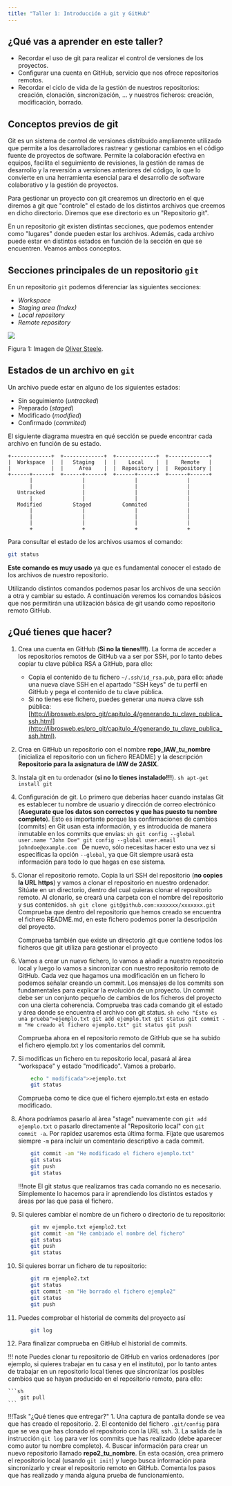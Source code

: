 ```yaml
---
title: "Taller 1: Introducción a git y GitHub"
---
```


## ¿Qué vas a aprender en este taller?

* Recordar el uso de git para realizar el control de versiones de los proyectos.
* Configurar una cuenta en GitHub, servicio que nos ofrece repositorios remotos.
* Recordar el ciclo de vida de la gestión de nuestros repositorios: creación, clonación, sincronización, ... y nuestros ficheros:  creación, modificación, borrado.

## Conceptos previos de git

Git es un sistema de control de versiones distribuido ampliamente utilizado que permite a los desarrolladores rastrear y gestionar cambios en el código fuente de proyectos de software. Permite la colaboración efectiva en equipos, facilita el seguimiento de revisiones, la gestión de ramas de desarrollo y la reversión a versiones anteriores del código, lo que lo convierte en una herramienta esencial para el desarrollo de software colaborativo y la gestión de proyectos.

Para gestionar un proyecto con git crearemos un directorio en el que diremos a git que "controle" el estado de los distintos archivos que creemos en dicho directorio. Diremos que ese directorio es un "Repositorio git".

En un repositorio git existen distintas secciones, que podemos entender como "lugares" donde pueden estar los archivos. Además, cada archivo puede estar en distintos estados en función de la sección en que se encuentren. Veamos ambos conceptos.

## Secciones principales de un repositorio `git`

En un repositorio `git` podemos diferenciar las siguientes secciones:

* *Workspace*
* *Staging area (Index)*
* *Local repository*
* *Remote repository*

![](P1_4/git-areas.png)

Figura 1: Imagen de [Oliver Steele](http://osteele.com).

## Estados de un archivo en `git`

Un archivo puede estar en alguno de los siguientes estados:

* Sin seguimiento (*untracked*)
* Preparado (*staged*)
* Modificado (*modified*)
* Confirmado (*commited*)

El siguiente diagrama muestra en qué sección se puede encontrar cada archivo en función de su estado.

```
+-------------+  +-------------+  +-------------+  +-------------+
|  Workspace  |  |   Staging   |  |    Local    |  |    Remote   |
|             |  |     Area    |  |  Repository |  |  Repository |
+------+------+  +------+------+  +------+------+  +------+------+
       |                |                |                |
       |                |                |                |
   Untracked            |                |                |
       |                |                |                |
   Modified          Staged          Commited             |
       |                |                |                |
       |                |                |                |
       |                |                |                |
       +                +                +                +
```

Para consultar el estado de los archivos usamos el comando:

```sh
git status
```

**Este comando es muy usado** ya que es fundamental conocer el estado de los archivos de nuestro repositorio.

Utilizando distintos comandos podemos pasar los archivos de una sección a otra y cambiar su estado. A continuación veremos los comandos básicos que nos permitirán una utilización básica de git usando como repositorio remoto GitHub.


## ¿Qué tienes que hacer?

1. Crea una cuenta en GitHub (**Si no la tienes!!!**). La forma de acceder a los repositorios remotos de GitHub va a ser por SSH, por lo tanto debes copiar tu clave pública RSA a GitHub, para ello:
	* Copia el contenido de tu fichero `~/.ssh/id_rsa.pub`, para ello: añade una nueva clave SSH en el apartado "SSH keys" de tu perfil en GitHub y pega el contenido de tu clave pública.
	* Si no tienes ese fichero, puedes generar una nueva clave ssh pública: [http://librosweb.es/pro_git/capitulo_4/generando_tu_clave_publica_ssh.html](http://librosweb.es/pro_git/capitulo_4/generando_tu_clave_publica_ssh.html).

2. Crea en GitHub un repositorio con el nombre **repo_IAW_tu_nombre** (inicializa el repositorio con un fichero README) y la descripción **Repositorio para la asignatura de IAW de 2ASIX**.

3. Instala git en tu ordenador (**si no lo tienes instalado!!!**).
		```sh
		apt-get install git
		```
4. Configuración de git. Lo primero que deberías hacer cuando instalas Git es establecer tu nombre de usuario y dirección de correo electrónico (**Asegurate que los datos son correctos y que has puesto tu nombre completo**). Esto es importante porque las confirmaciones de cambios (commits) en Git usan esta información, y es introducida de manera inmutable en los commits que envías:
		```sh
		git config --global user.name "John Doe"
		git config --global user.email johndoe@example.com
		```
	De nuevo, sólo necesitas hacer esto una vez si especificas la opción `--global`, ya que Git siempre usará esta información para todo lo que hagas en ese sistema.

5. Clonar el repositorio remoto. Copia la url SSH del repositorio (**no copies la URL https**) y vamos a clonar el repositorio en nuestro ordenador. Sitúate en un directorio, dentro del cual quieras clonar el repositorio remoto. Al clonarlo, se creará una carpeta con el nombre del repositorio y sus contenidos.
		```sh
		git clone git@github.com:xxxxxxx/xxxxxxx.git
		```
	Comprueba que dentro del repositorio que hemos creado se encuentra el fichero README.md, en este fichero podemos poner la descripción del proyecto.

	Comprueba también que existe un directorio .git que contiene todos los ficheros que git utiliza para gestionar el proyecto

6. Vamos a crear un nuevo fichero, lo vamos a añadir a nuestro repositorio local y luego lo vamos a sincronizar con nuestro repositorio remoto de GitHub. Cada vez que hagamos una modificación en un fichero lo podemos señalar creando un commit. Los mensajes de los commits son fundamentales para explicar la evolución de un proyecto. Un commit debe ser un conjunto pequeño de cambios de los ficheros del proyecto con una cierta coherencia. Comprueba tras cada comando git el estado y área donde se encuentra el archivo con git status.
		```sh
		echo "Esto es una prueba">ejemplo.txt
		git add ejemplo.txt
		git status
		git commit -m "He creado el fichero ejemplo.txt"
		git status
		git push
		```

	Comprueba ahora en el repositorio remoto de GitHub que se ha subido el fichero ejemplo.txt y los comentarios del commit.

7. Si modificas un fichero en tu repositorio local, pasará al área "workspace" y estado "modificado". Vamos a probarlo.

	```sh
		echo " modificada">>ejemplo.txt
		git status
	```

	Comprueba como te dice que el fichero ejemplo.txt esta en estado modificado.

8. Ahora podríamos pasarlo al àrea "stage" nuevamente con `git add ejemplo.txt` o pasarlo directamente al "Repositorio local" con `git commit -a`. Por rapidez usaremos esta última forma. Fíjate que usaremos siempre `-m` para incluir un comentario descriptivo a cada commit.

    ```sh
		git commit -am "He modificado el fichero ejemplo.txt"
		git status
		git push
		git status
	```

	!!!note
		El git status que realizamos tras cada comando no es necesario. Símplemente lo hacemos para ir aprendiendo los distintos estados y áreas por las que pasa el fichero.


9. Si quieres cambiar el nombre de un fichero o directorio de tu repositorio:

	```sh
		git mv ejemplo.txt ejemplo2.txt
		git commit -am "He cambiado el nombre del fichero"
		git status
		git push
		git status
	```

10. Si quieres borrar un fichero de tu repositorio:

	```sh
		git rm ejemplo2.txt
		git status
		git commit -am "He borrado el fichero ejemplo2"
		git status
		git push
	```

11. Puedes comprobar el historial de commits del proyecto así
    
	```sh
		git log
	```
	
12. Para finalizar comprueba en GitHub el historial de commits.  

!!! note
	Puedes clonar tu repositorio de GitHub en varios ordenadores (por ejemplo, si quieres trabajar en tu casa y en el instituto), por lo tanto antes de trabajar en un repositorio local tienes que sincronizar los posibles cambios que se hayan producido en el repositorio remoto, para ello:

	```sh
		git pull
	```


!!!Task "¿Qué tienes que entregar?"
    1. Una captura de pantalla donde se vea que has creado el repositorio.
    2. El contenido del fichero `.git/config` para que se vea que has clonado el repositorio con la URL ssh.
    3. La salida de la instrucción `git log` para ver los commits que has realizado (debe aparecer como autor tu nombre completo).
    4. Buscar información para crear un nuevo repositorio llamado **repo2_tu_nombre**. En esta ocasión, crea primero el repositorio local (usando `git init`) y luego busca información para sincronizarlo y crear el repositorio remoto en GitHub. Comenta los pasos que has realizado y manda alguna prueba de funcionamiento.

